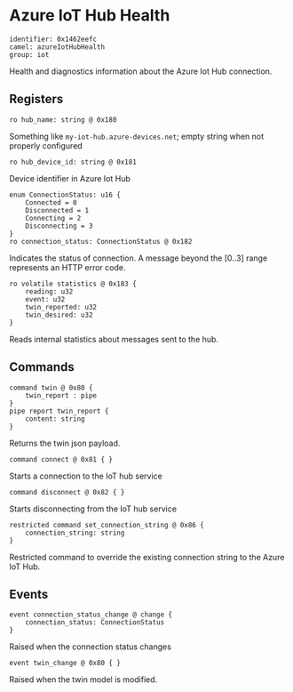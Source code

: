 # Azure IoT Hub Health

    identifier: 0x1462eefc
    camel: azureIotHubHealth
    group: iot

Health and diagnostics information about the Azure Iot Hub connection.

## Registers

    ro hub_name: string @ 0x180

Something like `my-iot-hub.azure-devices.net`; empty string when not properly configured

    ro hub_device_id: string @ 0x181

Device identifier in Azure Iot Hub

    enum ConnectionStatus: u16 {
        Connected = 0
        Disconnected = 1
        Connecting = 2
        Disconnecting = 3
    }
    ro connection_status: ConnectionStatus @ 0x182

Indicates the status of connection. A message beyond the [0..3] range represents an HTTP error code.

    ro volatile statistics @ 0x183 {
        reading: u32
        event: u32
        twin_reported: u32
        twin_desired: u32
    }

Reads internal statistics about messages sent to the hub.

## Commands

    command twin @ 0x80 {
        twin_report : pipe
    }
    pipe report twin_report {
        content: string
    }

Returns the twin json payload.

    command connect @ 0x81 { }

Starts a connection to the IoT hub service

    command disconnect @ 0x82 { }

Starts disconnecting from the IoT hub service

    restricted command set_connection_string @ 0x86 {
        connection_string: string
    }

Restricted command to override the existing connection string to the Azure IoT Hub.

## Events

    event connection_status_change @ change {
        connection_status: ConnectionStatus
    }

Raised when the connection status changes

    event twin_change @ 0x80 { }

Raised when the twin model is modified.
